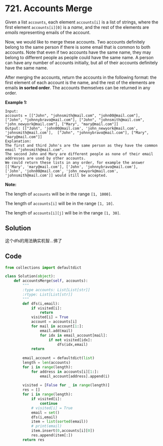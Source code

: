 # 721. Accounts Merge

Given a list `accounts`, each element `accounts[i]` is a list of strings, where the first element `accounts[i][0]` is a *name*, and the rest of the elements are *emails* representing emails of the account.

Now, we would like to merge these accounts. Two accounts definitely belong to the same person if there is some email that is common to both accounts. Note that even if two accounts have the same name, they may belong to different people as people could have the same name. A person can have any number of accounts initially, but all of their accounts definitely have the same name.

After merging the accounts, return the accounts in the following format: the first element of each account is the name, and the rest of the elements are emails **in sorted order**. The accounts themselves can be returned in any order.

**Example 1:**

```
Input: 
accounts = [["John", "johnsmith@mail.com", "john00@mail.com"], ["John", "johnnybravo@mail.com"], ["John", "johnsmith@mail.com", "john_newyork@mail.com"], ["Mary", "mary@mail.com"]]
Output: [["John", 'john00@mail.com', 'john_newyork@mail.com', 'johnsmith@mail.com'],  ["John", "johnnybravo@mail.com"], ["Mary", "mary@mail.com"]]
Explanation: 
The first and third John's are the same person as they have the common email "johnsmith@mail.com".
The second John and Mary are different people as none of their email addresses are used by other accounts.
We could return these lists in any order, for example the answer [['Mary', 'mary@mail.com'], ['John', 'johnnybravo@mail.com'], 
['John', 'john00@mail.com', 'john_newyork@mail.com', 'johnsmith@mail.com']] would still be accepted.
```



**Note:**

The length of `accounts` will be in the range `[1, 1000]`.

The length of `accounts[i]` will be in the range `[1, 10]`.

The length of `accounts[i][j]` will be in the range `[1, 30]`.

## Solution

这个dfs的用法确实机智...佛了

## Code

```python
from collections import defaultdict

class Solution(object):
    def accountsMerge(self, accounts):
        """
        :type accounts: List[List[str]]
        :rtype: List[List[str]]
        """
        def dfs(i,email):
            if visited[i]:
                return
            visited[i] = True
            account = accounts[i]
            for mail in account[1:]:
                email.add(mail)
                for idx in email_account[mail]:
                    if not visited[idx]:
                        dfs(idx,email)
            return
            
        email_account = defaultdict(list)
        length = len(accounts)
        for i in range(length):
            for address in accounts[i][1:]:
                email_account[address].append(i)
        
        visited = [False for _ in range(length)]
        res = []
        for i in range(length):
            if visited[i]:
                continue
            # visited[i] = True
            email = set()
            dfs(i,email)
            item = list(sorted(email))
            # print(email)
            item.insert(0,accounts[i][0])
            res.append(item[:])
        return res
```

